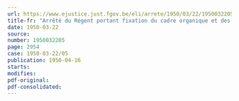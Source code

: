 ```yaml
---
url: https://www.ejustice.just.fgov.be/eli/arrete/1950/03/22/1950032205/justel
title-fr: "Arrêté du Régent portant fixation du cadre organique et des barèmes du personnel des services du Premier Ministre"
date: 1950-03-22
source:
number: 1950032205
page: 2954
case: 1950-03-22/05
publication: 1950-04-16
starts:
modifies:
pdf-original:
pdf-consolidated:
---
```


